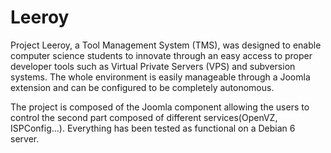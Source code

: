 # Leeroy

Project Leeroy, a Tool Management System (TMS), was designed to enable computer science students to innovate through an easy access to proper developer tools such as Virtual Private Servers (VPS) and subversion systems. 
The whole environment is easily manageable through a Joomla extension and can be configured to be completely autonomous.

The project is composed of the Joomla component allowing the users to control the second part composed of different services(OpenVZ, ISPConfig...).
Everything has been tested as functional on a Debian 6 server. 
